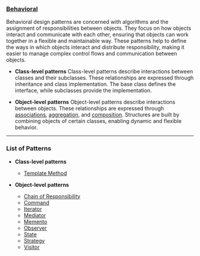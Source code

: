 ### [Behavioral](behavioral)

Behavioral design patterns are concerned with algorithms and the assignment of responsibilities between objects.
They focus on how objects interact and communicate with each other, ensuring that objects can work together in a flexible and maintainable way.
These patterns help to define the ways in which objects interact and distribute responsibility, making it easier to manage complex control flows and communication between objects.

- **Class-level patterns**
    Class-level patterns describe interactions between classes and their subclasses.
    These relationships are expressed through inheritance and class implementation.
    The base class defines the interface, while subclasses provide the implementation.

- **Object-level patterns**
    Object-level patterns describe interactions between objects.
    These relationships are expressed through [associations](../README.md#association), [aggregation](../README.md#aggregation), and [composition](../README.md#composition).
    Structures are built by combining objects of certain classes, enabling dynamic and flexible behavior.

---

### List of Patterns

- **Class-level patterns**
    + [Template Method]()

- **Object-level patterns**
    + [Chain of Responsibility]()
    + [Command]()
    + [Iterator]()
    + [Mediator]()
    + [Memento]()
    + [Observer]()
    + [State]()
    + [Strategy]()
    + [Visitor]()

